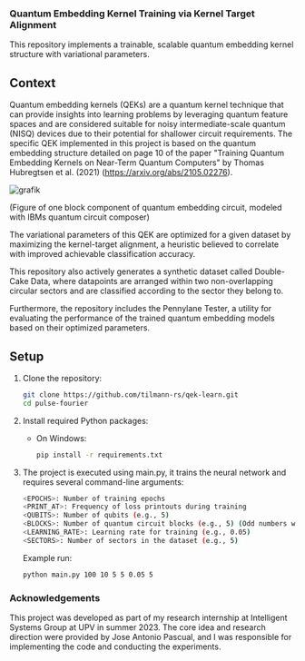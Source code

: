 ### Quantum Embedding Kernel Training via Kernel Target Alignment

This repository implements a trainable, scalable quantum embedding kernel structure with variational parameters.


## Context

Quantum embedding kernels (QEKs) are a quantum kernel technique that can provide insights into learning problems by leveraging quantum feature spaces and are considered suitable for noisy intermediate-scale quantum (NISQ) devices due to their potential for shallower circuit requirements. The specific QEK implemented in this project is based on the quantum embedding structure detailed on page 10 of the paper "Training Quantum Embedding Kernels on Near-Term Quantum Computers" by Thomas Hubregtsen et al. (2021) (https://arxiv.org/abs/2105.02276). 

![grafik](https://github.com/user-attachments/assets/5b9b11c8-2b63-4c5a-a00c-95616cfffa59)

(Figure of one block component of quantum embedding circuit, modeled with IBMs quantum circuit composer)

The variational parameters of this QEK are optimized for a given dataset by maximizing the kernel-target alignment, a heuristic believed to correlate with improved achievable classification accuracy.

This repository also actively generates a synthetic dataset called Double-Cake Data, where datapoints are arranged within two non-overlapping circular sectors and are classified according to the sector they belong to.

Furthermore, the repository includes the Pennylane Tester, a utility for evaluating the performance of the trained quantum embedding models based on their optimized parameters.



## Setup

1. Clone the repository:
    ```bash
    git clone https://github.com/tilmann-rs/qek-learn.git
    cd pulse-fourier
    ```

2. Install required Python packages:
    - On Windows:
      ```bash
      pip install -r requirements.txt
      ```

3. The project is executed using main.py, it trains the neural network and requires several command-line arguments:
    ```bash
    <EPOCHS>: Number of training epochs
    <PRINT_AT>: Frequency of loss printouts during training 
    <QUBITS>: Number of qubits (e.g., 5)
    <BLOCKS>: Number of quantum circuit blocks (e.g., 5) (Odd numbers work better currently)
    <LEARNING_RATE>: Learning rate for training (e.g., 0.05)
    <SECTORS>: Number of sectors in the dataset (e.g., 5)
    ```

    Example run:
    ```bash
    python main.py 100 10 5 5 0.05 5
    ```
    


### Acknowledgements

This project was developed as part of my research internship at Intelligent Systems Group at UPV in summer 2023. The core idea and research direction were provided by Jose Antonio Pascual, and I was responsible for implementing the code and conducting the experiments.
